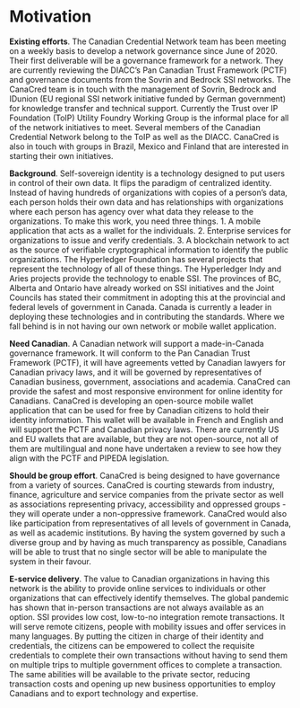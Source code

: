 # Motivation

**Existing efforts**. The Canadian Credential Network team has been meeting on a weekly basis to develop a network governance since June of 2020.  Their first deliverable will be a governance framework for a network.  They are currently reviewing the DIACC’s Pan Canadian Trust Framework (PCTF) and governance documents from the Sovrin and Bedrock SSI networks.  The CanaCred team is in touch with the management of Sovrin, Bedrock and IDunion (EU regional SSI network initiative funded by German government) for knowledge transfer and technical support.  Currently the Trust over IP Foundation (ToIP) Utility Foundry Working Group is the informal place for all of the network initiatives to meet.  Several members of the Canadian Credential Network belong to the ToIP as well as the DIACC.  CanaCred is also in touch with groups in Brazil, Mexico and Finland that are interested in starting their own initiatives.

**Background**. Self-sovereign identity is a technology designed to put users in control of their own data.  It flips the paradigm of centralized identity.  Instead of having hundreds of organizations with copies of a person’s data, each person holds their own data and has relationships with organizations where each person has agency over what data they release to the organizations.  To make this work, you need three things.  1. A mobile application that acts as a wallet for the individuals.  2. Enterprise services for organizations to issue and verify credentials.  3. A blockchain network to act as the source of verifiable cryptographical information to identify the public organizations.  The Hyperledger Foundation has several projects that represent the technology of all of these things.  The Hyperledger Indy and Aries projects provide the technology to enable SSI.  The provinces of BC, Alberta and Ontario have already worked on SSI initiatives and the Joint Councils has stated their commitment in adopting this at the provincial and federal levels of government in Canada.  Canada is currently a leader in deploying these technologies and in contributing the standards.  Where we fall behind is in not having our own network or mobile wallet application.

**Need Canadian**. A Canadian network will support a made-in-Canada governance framework.  It will conform to the Pan Canadian Trust Framework (PCTF), it will have agreements vetted by Canadian lawyers for Canadian privacy laws, and it will be governed by representatives of Canadian business, government, associations and academia.  CanaCred can provide the safest and most responsive  environment for online identity for Canadians.  CanaCred is developing an open-source mobile wallet application that can be used for free by Canadian citizens to hold their identity information.  This wallet will be available in French and English and will support the PCTF and Canadian privacy laws.  There are currently US and EU wallets that are available, but they are not open-source, not all of them are multilingual and none have undertaken a review to see how they align with the PCTF and PIPEDA legislation.

**Should be group effort**. CanaCred is being designed to have governance from a variety of sources.  CanaCred is courting stewards from industry, finance, agriculture and service companies from the private sector as well as associations representing privacy, accessibility and oppressed groups - they will operate under a non-oppressive framework.  CanaCred would also like participation from representatives of all levels of government in Canada, as well as academic institutions.  By having the system governed by such a diverse group and by having as much transparency as possible, Canadians will be able to trust that no single sector will be able to manipulate the system in their favour.

**E-service delivery**. The value to Canadian organizations in having this network is the ability to provide online services to individuals or other organizations that can effectively identify themselves.  The global pandemic has shown that in-person transactions are not always available as an option.  SSI provides low cost, low-to-no integration remote transactions.  It will serve remote citizens, people with mobility issues and offer services in many languages.  By putting the citizen in charge of their identity and credentials, the citizens can be empowered to collect the requisite credentials to complete their own transactions without having to send them on multiple trips to multiple government offices to complete a transaction.  The same abilities will be available to the private sector, reducing transaction costs and opening up new business opportunities to employ Canadians and to export technology and expertise.
